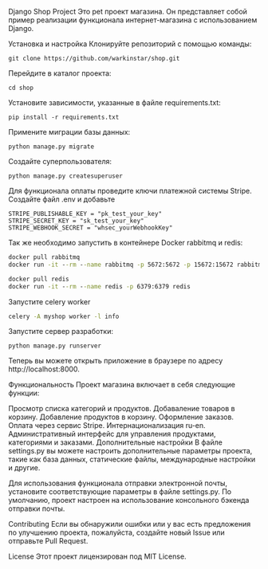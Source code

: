 Django Shop Project
Это pet проект магазина. Он представляет собой пример реализации функционала интернет-магазина с использованием Django.

Установка и настройка
Клонируйте репозиторий с помощью команды:

```git clone https://github.com/warkinstar/shop.git```

Перейдите в каталог проекта:

```cd shop```

Установите зависимости, указанные в файле requirements.txt:

```pip install -r requirements.txt```

Примените миграции базы данных:

```python manage.py migrate```

Создайте суперпользователя:

```python manage.py createsuperuser```

Для функционала оплаты проведите ключи платежной системы Stripe. Создайте файл .env и добавьте
```env
STRIPE_PUBLISHABLE_KEY = "pk_test_your_key"
STRIPE_SECRET_KEY = "sk_test_your_key"
STRIPE_WEBHOOK_SECRET = "whsec_yourWebhookKey"
``` 
Так же необходимо запустить в контейнере Docker rabbitmq и redis:

```cmd
docker pull rabbitmq
docker run -it --rm --name rabbitmq -p 5672:5672 -p 15672:15672 rabbitmq:management

docker pull redis
docker run -it --rm --name redis -p 6379:6379 redis
```

Запустите celery worker
```cmd
celery -A myshop worker -l info
```

Запустите сервер разработки:

```python manage.py runserver```

Теперь вы можете открыть приложение в браузере по адресу http://localhost:8000.

Функциональность
Проект магазина включает в себя следующие функции:

Просмотр списка категорий и продуктов.
Добаваление товаров в корзину.
Добавление продуктов в корзину.
Оформление заказов.
Оплата через сервис Stripe.
Интернационализация ru-en.
Административный интерфейс для управления продуктами, категориями и заказами.
Дополнительные настройки
В файле settings.py вы можете настроить дополнительные параметры проекта, такие как база данных, статические файлы, международные настройки и другие.

Для использования функционала отправки электронной почты, установите соответствующие параметры в файле settings.py. По умолчанию, проект настроен на использование консольного бэкенда отправки почты.

Contributing
Если вы обнаружили ошибки или у вас есть предложения по улучшению проекта, пожалуйста, создайте новый Issue или отправьте Pull Request.

License
Этот проект лицензирован под MIT License.

